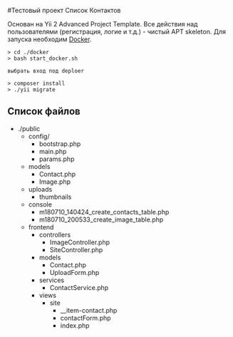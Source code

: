 #Тестовый проект Список Контактов

Основан на Yii 2 Advanced Project Template.
Все действия над пользователями (регистрация, логие и т.д.) - чистый APT skeleton.
Для запуска необходим [Docker](https://www.docker.com).

```
> cd ./docker
> bash start_docker.sh

выбрать вход под deploer

> composer install
> ./yii migrate
```

## Список файлов

- ./public
  - config/
    - bootstrap.php
    - main.php
    - params.php
  - models
    - Contact.php
    - Image.php
  - uploads
    - thumbnails
  - console
    - m180710_140424_create_contacts_table.php
    - m180710_200533_create_image_table.php
  - frontend
    - controllers
      - ImageController.php
      - SiteController.php
    - models
      - Contact.php
      - UploadForm.php
    - services
      - ContactService.php
    - views
      - site
        - __item-contact.php
        - contactForm.php
        - index.php   
